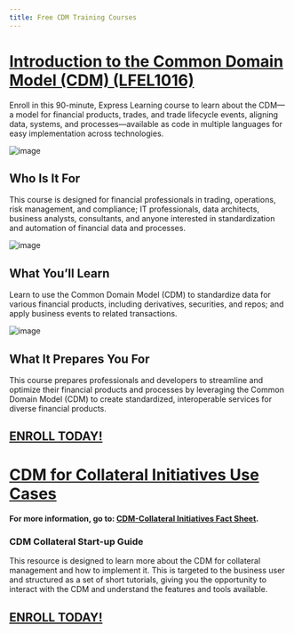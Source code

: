 ```yaml
---
title: Free CDM Training Courses
---
```


# [Introduction to the Common Domain Model (CDM) (LFEL1016)](https://training.linuxfoundation.org/express-learning/introduction-to-the-common-domain-model-cdm-lfel1016/?utm_campaign=Common%20Domain%20Model%20CDM&utm_content=312991265&utm_medium=social&utm_source=linkedin&hss_channel=lcp-18473937)

Enroll in this 90-minute, Express Learning course to learn about the CDM—a model for financial products, trades, and trade lifecycle events, aligning data, systems, and processes—available as code in multiple languages for easy implementation across technologies.

![image](https://github.com/user-attachments/assets/164019ba-35e5-446e-879f-cbf2ee2d8b54)
## Who Is It For 
This course is designed for financial professionals in trading, operations, risk management, and compliance; IT professionals, data architects, business analysts, consultants, and anyone interested in standardization and automation of financial data and processes.

![image](https://github.com/user-attachments/assets/3f72fe8b-7192-48be-8bff-94b3e8963ac2)
## What You’ll Learn 
Learn to use the Common Domain Model (CDM) to standardize data for various financial products, including derivatives, securities, and repos; and apply business events to related transactions.

![image](https://github.com/user-attachments/assets/19dc94e5-e349-4dfb-a011-d79d12c4a837)
## What It Prepares You For
This course prepares professionals and developers to streamline and optimize their financial products and processes by leveraging the Common Domain Model (CDM) to create standardized, interoperable services for diverse financial products.

## [ENROLL TODAY!](https://training.linuxfoundation.org/express-learning/introduction-to-the-common-domain-model-cdm-lfel1016/?utm_campaign=Common%20Domain%20Model%20CDM&utm_content=312991265&utm_medium=social&utm_source=linkedin&hss_channel=lcp-18473937)

# [CDM for Collateral Initiatives Use Cases](https://www.isda.org/2023/02/16/isda-collateral-initiatives/)

#### For more information, go to: [CDM-Collateral Initiatives Fact Sheet](https://www.isda.org/2023/04/12/cdm-collateral-initiatives-fact-sheet/).

### CDM Collateral Start-up Guide

This resource is designed to learn more about the CDM for collateral management and how to implement it. This is targeted to the business user and structured as a set of short tutorials, giving you the opportunity to interact with the CDM and understand the features and tools available.

## [ENROLL TODAY!](https://www.isda.org/2023/02/16/isda-collateral-initiatives/)

